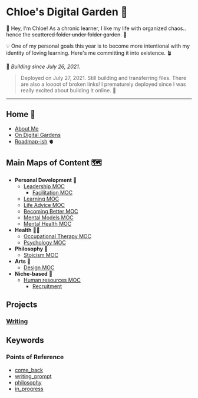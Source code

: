# Chloe's Digital Garden 🌸
👋 Hey, I'm Chloe! As a chronic learner, I like my life with organized chaos.. hence the ~~scattered folder under folder garden~~. 📁

💡 One of my personal goals this year is to become more intentional with my identity of loving learning. Here's me committing it into existence. 🪴

🌴 *Building since July 26, 2021*.

> Deployed on July 27, 2021. Still building and transferring files. There are also a loooot of broken links! I prematurely deployed since I was really excited about building it online. 💪

---

## Home 🏡
- [About Me](moc/about.md)
- [On Digital Gardens](notes/about/garden.md)
- [Roadmap-ish](notes/about/roadmap.md) 🫀


## Main Maps of Content 🗺
- **Personal Development** 💪
	- [Leadership MOC](moc/leadership.md)
		- [Facilitation MOC](moc/facilitation.md)
	- [Learning MOC](moc/learning.md)
	- [Life Advice MOC](moc/lifeadvice.md)
	- [Becoming Better MOC](moc/better.md)
	- [Mental Models MOC](moc/mental-models.md)
	- [Mental Health MOC](moc/mh.md)
- **Health** 👩‍⚕️
	- [Occupational Therapy MOC](moc/ot.md)
	- [Psychology MOC](moc/psycho.md)
- **Philosophy** 🤲
	- [Stoicism MOC](moc/stoicism.md)
- **Arts** 🎨
	- [Design MOC](moc/design.md)
- **Niche-based** 🥰
	- [Human resources MOC](moc/hr.md)
		- [Recruitment](notes/niche/hr/recruitment.md)

## Projects
### [Writing](moc/writing.md)

## Keywords
### Points of Reference
- [come_back](notes/por/come_back.md)
- [writing_prompt](notes/por/wri-prompt.md)
- [philosophy](notes/por/philo.md)
- [in_progress](notes/por/in-progress.md)